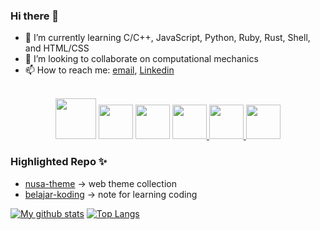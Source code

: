 ### Hi there 👋

- 🌱 I’m currently learning C/C++, JavaScript, Python, Ruby, Rust, Shell, and HTML/CSS
- 👯 I’m looking to collaborate on computational mechanics    
- 📫 How to reach me: [email](mailto:ansufw@gmail.com), [Linkedin](https://www.linkedin.com/in/rida-elbahtouri/)

<p align="center">
  <br>
  <a href="https://www.gnu.org/software/bash/" title="bash"><img src="https://bashlogo.com/img/symbol/svg/full_colored_dark.svg" width="65"/></a>
  <a href="https://www.linuxfoundation.org/projects/linux/" title="linux"><img src="https://upload.wikimedia.org/wikipedia/commons/3/35/Tux.svg" width="55"/></a>
  <a href="https://www.python.org/" title="python"><img src="https://upload.wikimedia.org/wikipedia/commons/c/c3/Python-logo-notext.svg" width="55"/></a>
  <a href="https://www.ruby-lang.org/" title="python"><img src="https://upload.wikimedia.org/wikipedia/commons/thumb/7/73/Ruby_logo.svg/800px-Ruby_logo.svg.png" width="55"/>
  <a href="https://en.cppreference.com/w/" title="python"><img src="https://upload.wikimedia.org/wikipedia/commons/1/19/C_Logo.png" width="55"/>
  <a href="https://en.cppreference.com/w/" title="python"><img src="https://upload.wikimedia.org/wikipedia/commons/1/18/ISO_C%2B%2B_Logo.svg" width="55"/>
  </a>
</p>

### Highlighted Repo ✨    
- [nusa-theme](https://github.com/aysf/nusa-theme) -> web theme collection
- [belajar-koding](https://github.com/aysf/belajar-koding) -> note for learning coding

[![My github stats](https://github-readme-stats.vercel.app/api?username=aysf&show_icons=true&theme=radical)](https://github.com/aysf/github-readme-stats)  [![Top Langs](https://github-readme-stats.vercel.app/api/top-langs/?username=aysf&show_icons=true&theme=radical&layout=compact)](https://github.com/aysf/github-readme-stats)





<!--
**aysf/aysf** is a ✨ _special_ ✨ repository because its `README.md` (this file) appears on your GitHub profile.

Here are some ideas to get you started:

- 🔭 I’m currently working on ...
- 🌱 I’m currently learning ...
- 👯 I’m looking to collaborate on ...
- 🤔 I’m looking for help with ...
- 💬 Ask me about ...
- 📫 How to reach me: ...
- 😄 Pronouns: ...
- ⚡ Fun fact: ...
-->
